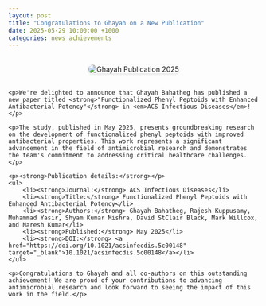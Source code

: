 ```yaml
---
layout: post
title: "Congratulations to Ghayah on a New Publication"
date: 2025-05-29 10:00:00 +1000
categories: news achievements
---
```


<div class="post-content">
    <div class="post-image">
        <img src="{{ site.baseurl }}/assets/images/ghayah-publication.jpg" alt="Ghayah Publication 2025" class="featured-image">
    </div>

    <p>We're delighted to announce that Ghayah Bahatheg has published a new paper titled <strong>"Functionalized Phenyl Peptoids with Enhanced Antibacterial Potency"</strong> in <em>ACS Infectious Diseases</em>!</p>

    <p>The study, published in May 2025, presents groundbreaking research on the development of functionalized phenyl peptoids with improved antibacterial properties. This work represents a significant advancement in the field of antimicrobial research and demonstrates the team's commitment to addressing critical healthcare challenges.</p>

    <p><strong>Publication details:</strong></p>
    <ul>
        <li><strong>Journal:</strong> ACS Infectious Diseases</li>
        <li><strong>Title:</strong> Functionalized Phenyl Peptoids with Enhanced Antibacterial Potency</li>
        <li><strong>Authors:</strong> Ghayah Bahatheg, Rajesh Kuppusamy, Muhammad Yasir, Shyam Kumar Mishra, David StClair Black, Mark Willcox, and Naresh Kumar</li>
        <li><strong>Published:</strong> May 2025</li>
        <li><strong>DOI:</strong> <a href="https://doi.org/10.1021/acsinfecdis.5c00148" target="_blank">10.1021/acsinfecdis.5c00148</a></li>
    </ul>

    <p>Congratulations to Ghayah and all co-authors on this outstanding achievement! We are proud of your contributions to advancing antimicrobial research and look forward to seeing the impact of this work in the field.</p>
</div>

<style>
.post-content {
    max-width: 800px;
    margin: 0 auto;
}

.post-image {
    margin: 2rem 0;
    text-align: center;
}

.featured-image {
    max-width: 100%;
    height: auto;
    border-radius: 8px;
    box-shadow: 0 2px 5px rgba(0,0,0,0.1);
}

.post-content p {
    margin-bottom: 1.5rem;
    line-height: 1.6;
    text-align: justify;
}

.post-content ul {
    margin: 1.5rem 0;
    padding-left: 2rem;
}

.post-content li {
    margin-bottom: 0.5rem;
    line-height: 1.6;
}
</style> 